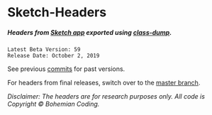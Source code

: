 # Sketch-Headers
##### Headers from [Sketch app](http://www.sketchapp.com) exported using [class-dump](http://stevenygard.com/projects/class-dump/).

```
Latest Beta Version: 59
Release Date: October 2, 2019
```

See previous [commits](https://github.com/abynim/Sketch-Headers/commits/master) for past versions.

For headers from final releases, switch over to the [master branch](https://github.com/abynim/Sketch-Headers).

*Disclaimer: The headers are for research purposes only. All code is Copyright © Bohemian Coding.*
